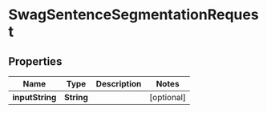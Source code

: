 
# SwagSentenceSegmentationRequest

## Properties
Name | Type | Description | Notes
------------ | ------------- | ------------- | -------------
**inputString** | **String** |  |  [optional]



